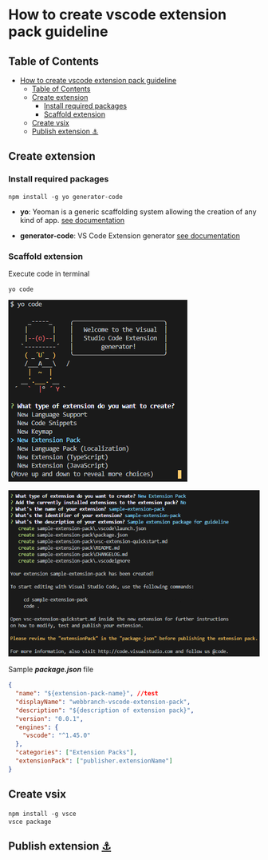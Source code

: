 # How to create vscode extension pack guideline

## Table of Contents

- [How to create vscode extension pack guideline](#how-to-create-vscode-extension-pack-guideline)
  - [Table of Contents](#table-of-contents)
  - [Create extension](#create-extension)
    - [Install required packages](#install-required-packages)
    - [Scaffold extension](#scaffold-extension)
  - [Create vsix](#create-vsix)
  - [Publish extension :anchor:](#publish-extension-️)

## Create extension

### Install required packages

```console
npm install -g yo generator-code
```

- **yo**: Yeoman is a generic scaffolding system allowing the creation of any kind of app. [see documentation](https://yeoman.io/)

- **generator-code**: VS Code Extension generator [see documentation](https://github.com/Microsoft/vscode-generator-code)

### Scaffold extension

Execute code in terminal

```console
yo code
```

![Code generator template](./yo_template.png)

![Code generator template](./2.png)

Sample _**package.json**_ file

```json
{
  "name": "${extension-pack-name}", //test
  "displayName": "webbranch-vscode-extension-pack",
  "description": "${description of extension pack}",
  "version": "0.0.1",
  "engines": {
    "vscode": "^1.45.0"
  },
  "categories": ["Extension Packs"],
  "extensionPack": ["publisher.extensionName"]
}
```

## Create vsix

```console
npm install -g vsce
vsce package
```

## Publish extension [:anchor:](#how-to-create-vscode-extension-pack-guideline)
